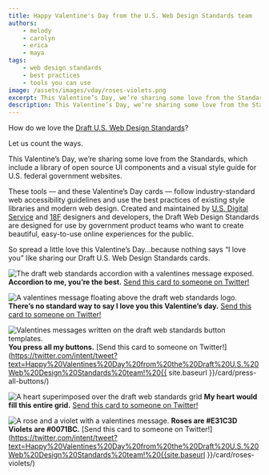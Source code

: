 ```yaml
---
title: Happy Valentine's Day from the U.S. Web Design Standards team
authors:
    - melody
    - carolyn
    - erica
    - maya
tags:
    - web design standards
    - best practices
    - tools you can use
image: /assets/images/vday/roses-violets.png
excerpt: This Valentine’s Day, we’re sharing some love from the Standards, which include a library of open source UI components and a visual style guide for U.S. federal government websites. These tools — and these Valentine’s Day cards — follow industry-standard web accessibility guidelines and use the best practices of existing style libraries and modern web design.
description: This Valentine’s Day, we’re sharing some love from the Standards, which include a library of open source UI components and a visual style guide for U.S. federal government websites.
---
```

How do we love the [Draft U.S. Web Design Standards](https://playbook.cio.gov/designstandards)?

Let us count the ways.

This Valentine’s Day, we’re sharing some love from the Standards, which include a library of open source UI components and a visual style guide for U.S. federal government websites.

These tools — and these Valentine’s Day cards — follow industry-standard web accessibility guidelines and use the best practices of existing style libraries and modern web design. Created and maintained by [U.S. Digital Service](https://www.whitehouse.gov/digital/united-states-digital-service) and [18F](https://18f.gsa.gov/) designers and developers, the Draft Web Design Standards are designed for use by government product teams who want to create beautiful, easy-to-use online experiences for the public.

So spread a little love this Valentine’s Day...because nothing says “I love you” like sharing our Draft U.S. Web Design Standards cards.

![The draft web standards accordion with a valentines message exposed.]({{site.baseurl}}/assets/images/vday/accordion.png)
**Accordion to me, you’re the best.** [Send this card to someone on Twitter!](https://twitter.com/intent/tweet?text=Happy%20Valentines%20Day%20from%20the%20Draft%20U.S.%20Web%20Design%20Standards%20team!%20{{site.baseurl}}/card/accordion/)

![A valentines message floating above the draft web standards logo.]({{site.baseurl}}/assets/images/vday/no-standard-way.png)
**There’s no standard way to say I love you this Valentine’s day.** [Send this card to someone on Twitter!](https://twitter.com/intent/tweet?text=Happy%20Valentines%20Day%20from%20the%20Draft%20U.S.%20Web%20Design%20Standards%20team!%20{{site.baseurl}}/card/no-standard-way/)

![Valentines messages written on the draft web standards button templates.]({{site.baseurl}}/assets/images/vday/press-all-buttons.png)
**You press all my buttons.** [Send this card to someone on Twitter!](https://twitter.com/intent/tweet?text=Happy%20Valentines%20Day%20from%20the%20Draft%20U.S.%20Web%20Design%20Standards%20team!%20{{ site.baseurl }}/card/press-all-buttons/)

![A heart superimposed over the draft web standards grid]({{site.baseurl}}/assets/images/vday/entire-grid.png)
**My heart would fill this entire grid.** [Send this card to someone on Twitter!](https://twitter.com/intent/tweet?text=Happy%20Valentines%20Day%20from%20the%20Draft%20U.S.%20Web%20Design%20Standards%20team!%20{{site.baseurl}}/card/entire-grid/)

![A rose and a violet with a valentines message.]({{site.baseurl}}/assets/images/vday/roses-violets.png)
**Roses are #E31C3D Violets are #0071BC.** [Send this card to someone on Twitter!](https://twitter.com/intent/tweet?text=Happy%20Valentines%20Day%20from%20the%20Draft%20U.S.%20Web%20Design%20Standards%20team!%20{{site.baseurl }}/card/roses-violets/)

